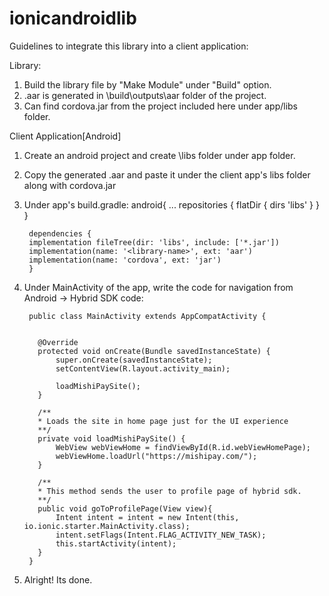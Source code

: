 # ionicandroidlib

Guidelines to integrate this library into a client application:

Library:
1. Build the library file by "Make Module" under "Build" option.
2. .aar is generated in \build\outputs\aar folder of the project.
3. Can find cordova.jar from the project included here under app/libs folder.


Client Application[Android]
1. Create an android project and create \libs folder under app folder.
2. Copy the generated .aar and paste it under the client app's libs folder along with cordova.jar
3. Under app's build.gradle:
          android{
          ...
           repositories {
           flatDir {
            dirs 'libs'
           }
          }
         } 
      
        dependencies {
        implementation fileTree(dir: 'libs', include: ['*.jar'])
        implementation(name: '<library-name>', ext: 'aar')
        implementation(name: 'cordova', ext: 'jar')
        }
4. Under MainActivity of the app, write the code for navigation from Android -> Hybrid SDK code:
  
        public class MainActivity extends AppCompatActivity {


          @Override
          protected void onCreate(Bundle savedInstanceState) {
              super.onCreate(savedInstanceState);
              setContentView(R.layout.activity_main);

              loadMishiPaySite();
          }

          /**
          * Loads the site in home page just for the UI experience
          **/
          private void loadMishiPaySite() {
              WebView webViewHome = findViewById(R.id.webViewHomePage);
              webViewHome.loadUrl("https://mishipay.com/");
          }

          /**
          * This method sends the user to profile page of hybrid sdk.
          **/
          public void goToProfilePage(View view){
              Intent intent = intent = new Intent(this, io.ionic.starter.MainActivity.class);
              intent.setFlags(Intent.FLAG_ACTIVITY_NEW_TASK);
              this.startActivity(intent);
          }
        }
5. Alright! Its done.      
      
